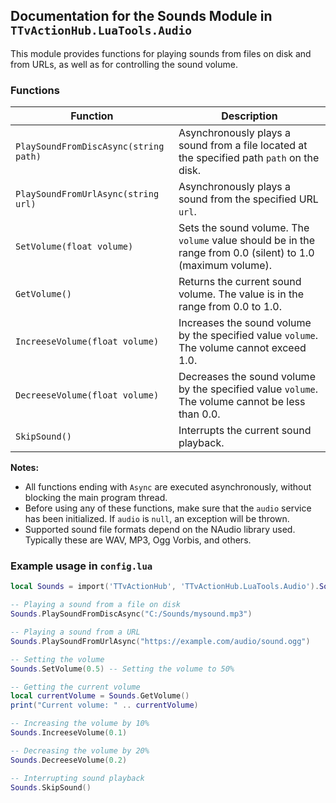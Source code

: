 ## Documentation for the Sounds Module in `TTvActionHub.LuaTools.Audio`

This module provides functions for playing sounds from files on disk and from URLs, as well as for controlling the sound volume.

### Functions

| Function                              | Description                                                                                                 |
| ------------------------------------- | ----------------------------------------------------------------------------------------------------------- |
| `PlaySoundFromDiscAsync(string path)` | Asynchronously plays a sound from a file located at the specified path `path` on the disk.                  |
| `PlaySoundFromUrlAsync(string url)`   | Asynchronously plays a sound from the specified URL `url`.                                                  |
| `SetVolume(float volume)`             | Sets the sound volume. The `volume` value should be in the range from 0.0 (silent) to 1.0 (maximum volume). |
| `GetVolume()`                         | Returns the current sound volume. The value is in the range from 0.0 to 1.0.                                |
| `IncreeseVolume(float volume)`        | Increases the sound volume by the specified value `volume`. The volume cannot exceed 1.0.                   |
| `DecreeseVolume(float volume)`        | Decreases the sound volume by the specified value `volume`. The volume cannot be less than 0.0.             |
| `SkipSound()`                         | Interrupts the current sound playback.                                                                      |

**Notes:**

- All functions ending with `Async` are executed asynchronously, without blocking the main program thread.
- Before using any of these functions, make sure that the `audio` service has been initialized. If `audio` is `null`, an exception will be thrown.
- Supported sound file formats depend on the NAudio library used. Typically these are WAV, MP3, Ogg Vorbis, and others.

### Example usage in `config.lua`

```lua
local Sounds = import('TTvActionHub', 'TTvActionHub.LuaTools.Audio').Sounds

-- Playing a sound from a file on disk
Sounds.PlaySoundFromDiscAsync("C:/Sounds/mysound.mp3")

-- Playing a sound from a URL
Sounds.PlaySoundFromUrlAsync("https://example.com/audio/sound.ogg")

-- Setting the volume
Sounds.SetVolume(0.5) -- Setting the volume to 50%

-- Getting the current volume
local currentVolume = Sounds.GetVolume()
print("Current volume: " .. currentVolume)

-- Increasing the volume by 10%
Sounds.IncreeseVolume(0.1)

-- Decreasing the volume by 20%
Sounds.DecreeseVolume(0.2)

-- Interrupting sound playback
Sounds.SkipSound()
```
